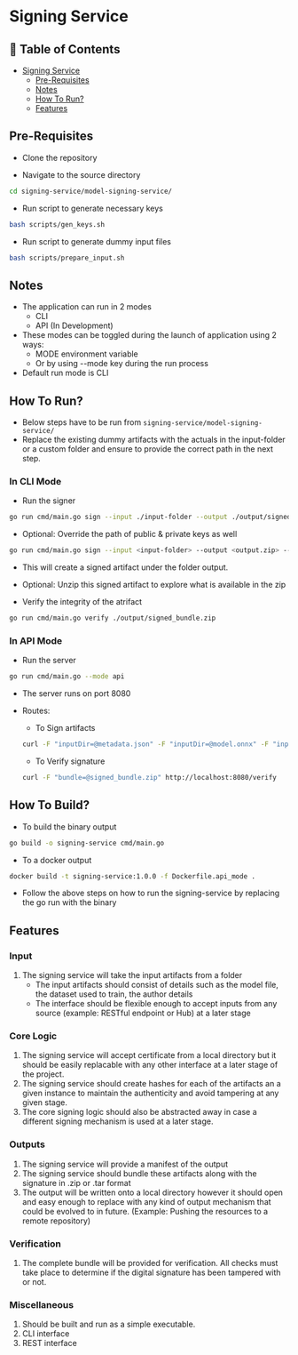# Signing Service

## 📑 Table of Contents

- [Signing Service](#signing-service)
  - [Pre-Requisites](#pre-requisites)
  - [Notes](#notes)
  - [How To Run?](#how-to-run)
  - [Features](#features)


## Pre-Requisites
- Clone the repository

- Navigate to the source directory
```bash
cd signing-service/model-signing-service/
```

- Run script to generate necessary keys
```bash
bash scripts/gen_keys.sh
```

- Run script to generate dummy input files
```bash
bash scripts/prepare_input.sh
```

## Notes
- The application can run in 2 modes
  - CLI
  - API (In Development)
- These modes can be toggled during the launch of application using 2 ways:
  - MODE environment variable
  - Or by using --mode key during the run process
- Default run mode is CLI

## How To Run?
- Below steps have to be run from `signing-service/model-signing-service/`
- Replace the existing dummy artifacts with the actuals in the input-folder or a custom folder and ensure to provide the correct path in the next step. 

### In CLI Mode
- Run the signer
```bash
go run cmd/main.go sign --input ./input-folder --output ./output/signed_bundle.zip
```

- Optional: Override the path of public & private keys as well
```bash
go run cmd/main.go sign --input <input-folder> --output <output.zip> --priv <path/to/private.pem> --pub <path/to/public.pem>
```

- This will create a signed artifact under the folder output.

- Optional: Unzip this signed artifact to explore what is available in the zip

- Verify the integrity of the atrifact
```bash
go run cmd/main.go verify ./output/signed_bundle.zip
```

### In API Mode
- Run the server
```bash
go run cmd/main.go --mode api
```

- The server runs on port 8080

- Routes:
  - To Sign artifacts
  ```bash
  curl -F "inputDir=@metadata.json" -F "inputDir=@model.onnx" -F "inputDir=@dataset.csv" http://localhost:8080/sign -o signed_bundle.zip
  ```
  - To Verify signature
  ```bash
  curl -F "bundle=@signed_bundle.zip" http://localhost:8080/verify
  ```

## How To Build?
- To build the binary output
```bash
go build -o signing-service cmd/main.go
```

- To a docker output
```bash
docker build -t signing-service:1.0.0 -f Dockerfile.api_mode .
```

- Follow the above steps on how to run the signing-service by replacing the go run with the binary

## Features

### Input 

1. The signing service will take the input artifacts from a folder
    - The input artifacts should consist of details such as the model file, the dataset used to train, the author details
    - The interface should be flexible enough to accept inputs from any source (example: RESTful endpoint or Hub) at a later stage


### Core Logic
1. The signing service will accept certificate from a local directory but it should be easily replacable with any other interface at a later stage of the project.
2. The signing service should create hashes for each of the artifacts an a given instance to maintain the authenticity and avoid tampering at any given stage.
3. The core signing logic should also be abstracted away in case a different signing mechanism is used at a later stage.

### Outputs
1. The signing service will provide a manifest of the output
2. The signing service should bundle these artifacts along with the signature in .zip or .tar format
3. The output will be written onto a local directory however it should open and easy enough to replace with any kind of output mechanism that could be evolved to in future. (Example: Pushing the resources to a remote repository)

### Verification
1. The complete bundle will be provided for verification. All checks must take place to determine if the digital signature has been tampered with or not.

### Miscellaneous
1. Should be built and run as a simple executable.
2. CLI interface
3. REST interface

